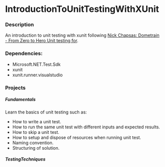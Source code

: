 # IntroductionToUnitTestingWithXUnit

### Description
An introduction to unit testing with xunit following [Nick Chapsas: Dometrain - From Zero to Hero Unit testing for](C#https://dometrain.com/course/from-zero-to-hero-unit-testing-in-c/).

### Dependencies:
* Microsoft.NET.Test.Sdk
* xunit
* xunit.runner.visualstudio

### Projects

##### Fundamentals
Learn the basics of unit testing such as:
* How to write a unit test.
* How to run the same unit test with different inputs and expected results.
* How to skip a unit test.
* How to setup and dispose of resources when running unit test.
* Naming convention.
* Structuring of solution.

##### TestingTechniques
